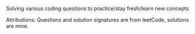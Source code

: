 Solving various coding questions to practice/stay fresh/learn new concepts

Attributions: Questions and solution signatures are from leetCode, solutions are mine.
